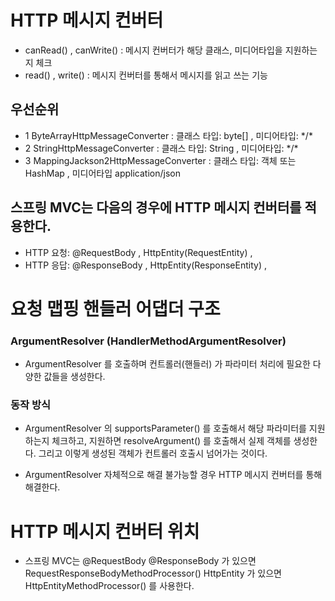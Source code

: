 # HTTP 메시지 컨버터

- canRead() , canWrite() : 메시지 컨버터가 해당 클래스, 미디어타입을 지원하는지 체크
- read() , write() : 메시지 컨버터를 통해서 메시지를 읽고 쓰는 기능

## 우선순위
- 1 ByteArrayHttpMessageConverter : 클래스 타입: byte[] , 미디어타입: \*/\* 
- 2 StringHttpMessageConverter : 클래스 타입: String , 미디어타입: \*/\*
- 3 MappingJackson2HttpMessageConverter : 클래스 타입: 객체 또는 HashMap , 미디어타입 application/json

## 스프링 MVC는 다음의 경우에 HTTP 메시지 컨버터를 적용한다.
- HTTP 요청: @RequestBody , HttpEntity(RequestEntity) ,
- HTTP 응답: @ResponseBody , HttpEntity(ResponseEntity) , 

# 요청 맵핑 핸들러 어댑더 구조

### ArgumentResolver (HandlerMethodArgumentResolver)
- ArgumentResolver 를 호출하며 컨트롤러(핸들러) 가 파라미터 처리에 필요한 다양한 값들을 생성한다.

### 동작 방식
- ArgumentResolver 의 supportsParameter() 를 호출해서 해당 파라미터를 지원하는지 체크하고, 지원하면
 resolveArgument() 를 호출해서 실제 객체를 생성한다. 그리고 이렇게 생성된 객체가 컨트롤러 호출시 넘어가는
 것이다.

- ArgumentResolver 자체적으로 해결 불가능할 경우 HTTP 메시지 컨버터를 통해 해결한다.


# HTTP 메시지 컨버터 위치
- 스프링 MVC는 @RequestBody @ResponseBody 가 있으면 RequestResponseBodyMethodProcessor()
  HttpEntity 가 있으면 HttpEntityMethodProcessor() 를 사용한다.
  
  

